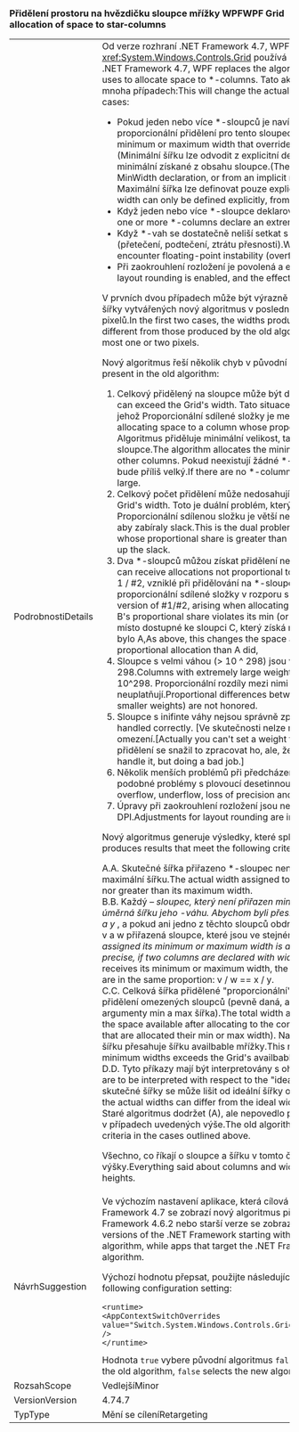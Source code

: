 ### <a name="wpf-grid-allocation-of-space-to-star-columns"></a><span data-ttu-id="9b795-101">Přidělení prostoru na hvězdičku sloupce mřížky WPF</span><span class="sxs-lookup"><span data-stu-id="9b795-101">WPF Grid allocation of space to star-columns</span></span>

|   |   |
|---|---|
|<span data-ttu-id="9b795-102">Podrobnosti</span><span class="sxs-lookup"><span data-stu-id="9b795-102">Details</span></span>|<span data-ttu-id="9b795-103">Od verze rozhraní .NET Framework 4.7, WPF nahrazuje algoritmus, který <xref:System.Windows.Controls.Grid> používá k přidělení místa na \*-sloupců.</span><span class="sxs-lookup"><span data-stu-id="9b795-103">Starting with the .NET Framework 4.7, WPF replaces the algorithm that <xref:System.Windows.Controls.Grid> uses to allocate space to \*-columns.</span></span> <span data-ttu-id="9b795-104">Tato akce změní šířku skutečné přiřazená \*-sloupců v mnoha případech:</span><span class="sxs-lookup"><span data-stu-id="9b795-104">This will change the actual width assigned to \*-columns in a number of cases:</span></span><ul><li><span data-ttu-id="9b795-105">Pokud jeden nebo více \*-sloupců je navíc minimální nebo maximální šířku, která přepíše proporcionální přidělení pro tento sloupec.</span><span class="sxs-lookup"><span data-stu-id="9b795-105">When one or more \*-columns also have a minimum or maximum width that overrides the proportional allocation for that colum.</span></span> <span data-ttu-id="9b795-106">(Minimální šířku lze odvodit z explicitní deklarace hodnota MinWidth nebo ze implicitní minimální získané z obsahu sloupce.</span><span class="sxs-lookup"><span data-stu-id="9b795-106">(The minimum width can derive from an explicit MinWidth declaration, or from an implicit minimum obtained from the column's content.</span></span> <span data-ttu-id="9b795-107">Maximální šířka lze definovat pouze explicitně, od deklarace MaxWidth.)</span><span class="sxs-lookup"><span data-stu-id="9b795-107">The maximum width can only be defined explicitly, from a MaxWidth declaration.)</span></span></li><li><span data-ttu-id="9b795-108">Když jeden nebo více \*-sloupce deklarovat velmi velký \*-váhou větší než 10 ^ 298.</span><span class="sxs-lookup"><span data-stu-id="9b795-108">When one or more \*-columns declare an extremely large \*-weight, greater than 10^298.</span></span></li><li><span data-ttu-id="9b795-109">Když \*-vah se dostatečně neliší setkat s plovoucí desetinnou čárkou nestabilitu (přetečení, podtečení, ztrátu přesnosti).</span><span class="sxs-lookup"><span data-stu-id="9b795-109">When the \*-weights are sufficiently different to encounter floating-point instability (overflow, underflow, loss of precision).</span></span></li><li><span data-ttu-id="9b795-110">Při zaokrouhlení rozložení je povolená a efektivní DPI displeje je dostatečně vysoký.</span><span class="sxs-lookup"><span data-stu-id="9b795-110">When layout rounding is enabled, and the effective display DPI is sufficiently high.</span></span></li></ul><span data-ttu-id="9b795-111">V prvních dvou případech může být výrazně liší od těch, které vytvářených staré algoritmus; šířky vytvářených nový algoritmus v posledním případě bude rozdíl maximálně jeden nebo dva pixelů.</span><span class="sxs-lookup"><span data-stu-id="9b795-111">In the first two cases, the widths produced by the new algorithm can be significantly different from those produced by the old algorithm; in the last case, the difference will be at most one or two pixels.</span></span><p/><span data-ttu-id="9b795-112">Nový algoritmus řeší několik chyb v původní algoritmus:</span><span class="sxs-lookup"><span data-stu-id="9b795-112">The new algorithm fixes several bugs present in the old algorithm:</span></span><ol><li><span data-ttu-id="9b795-113">Celkový přidělený na sloupce může být delší než šířka mřížky.</span><span class="sxs-lookup"><span data-stu-id="9b795-113">Total allocation to columns can exceed the Grid's width.</span></span> <span data-ttu-id="9b795-114">Tato situace může nastat při přidělování místa na sloupec jehož Proporcionální sdílené složky je menší než minimální velikost.</span><span class="sxs-lookup"><span data-stu-id="9b795-114">This can occur when allocating space to a column whose proportional share is less than its minimum size.</span></span> <span data-ttu-id="9b795-115">Algoritmus přiděluje minimální velikost, takže se sníží na místo dostupné ke ostatní sloupce.</span><span class="sxs-lookup"><span data-stu-id="9b795-115">The algorithm allocates the minimum size, which decreases the space available to other columns.</span></span> <span data-ttu-id="9b795-116">Pokud neexistují žádné \*-sloupce vlevo přidělit, bude celkový přidělený bude příliš velký.</span><span class="sxs-lookup"><span data-stu-id="9b795-116">If there are no \*-columns left to allocate, the total allocation will be too large.</span></span></li><li><span data-ttu-id="9b795-117">Celkový počet přidělení může nedosahují Šířka mřížky.</span><span class="sxs-lookup"><span data-stu-id="9b795-117">Total allocation can fall short of the Grid's width.</span></span> <span data-ttu-id="9b795-118">Toto je duální problém, který chcete #1, které při přidělování na sloupec jehož Proporcionální sdílenou složku je větší než maximální velikosti, bez \*-sloupců doleva tak, aby zabíraly slack.</span><span class="sxs-lookup"><span data-stu-id="9b795-118">This is the dual problem to #1, arising when allocating to a column whose proportional share is greater than its maximum size, with no \*-columns left to take up the slack.</span></span></li><li><span data-ttu-id="9b795-119">Dva \*-sloupců můžou získat přidělení není přímo úměrná jejich \*-váhy.</span><span class="sxs-lookup"><span data-stu-id="9b795-119">Two \*-columns can receive allocations not proportional to their \*-weights.</span></span> <span data-ttu-id="9b795-120">Toto je pouze mírnější verze z 1 / #2, vzniklé při přidělování na \*-sloupců A, B a C (v uvedeném pořadí), kde B proporcionální sdílené složky v rozporu s omezením jeho min (nebo max).</span><span class="sxs-lookup"><span data-stu-id="9b795-120">This is a milder version of #1/#2, arising when allocating to \*-columns A, B, and C (in that order), where B's proportional share violates its min (or max) constraint.</span></span> <span data-ttu-id="9b795-121">Jako výše, tím se změní na místo dostupné ke sloupci C, který získá méně (nebo více) přímo úměrná přidělení, než bylo A,</span><span class="sxs-lookup"><span data-stu-id="9b795-121">As above, this changes the space available to column C, who gets less (or more) proportional allocation than A did,</span></span></li><li><span data-ttu-id="9b795-122">Sloupce s velmi váhou (&gt; 10 ^ 298) jsou všechny zacházeno, jako kdyby měly váhu 10 ^ 298.</span><span class="sxs-lookup"><span data-stu-id="9b795-122">Columns with extremely large weights (&gt; 10^298) are all treated as if they had weight 10^298.</span></span> <span data-ttu-id="9b795-123">Proporcionální rozdíly mezi nimi (a mezi sloupci s mírně nižší váhy) se neuplatňují.</span><span class="sxs-lookup"><span data-stu-id="9b795-123">Proportional differences between them (and between columns with slightly smaller weights) are not honored.</span></span></li><li><span data-ttu-id="9b795-124">Sloupce s inifinte váhy nejsou správně zpracovány.</span><span class="sxs-lookup"><span data-stu-id="9b795-124">Columns with inifinte weights are not handled correctly.</span></span> <span data-ttu-id="9b795-125">[Ve skutečnosti nelze nastavit váhu na nekonečno, ale je toto umělá omezení.</span><span class="sxs-lookup"><span data-stu-id="9b795-125">[Actually you can't set a weight to Infinity, but this is an artificial restriction.</span></span> <span data-ttu-id="9b795-126">Kód přidělení se snažil to zpracovat ho, ale, že úlohu chybná.]</span><span class="sxs-lookup"><span data-stu-id="9b795-126">The allocation code was trying to handle it, but doing a bad job.]</span></span></li><li><span data-ttu-id="9b795-127">Několik menších problémů při předcházení přetečení, podtečení, ztráty přesnosti a podobné problémy s plovoucí desetinnou čárkou.</span><span class="sxs-lookup"><span data-stu-id="9b795-127">Several minor problems while avoiding overflow, underflow, loss of precision and similar floating-point issues.</span></span></li><li><span data-ttu-id="9b795-128">Úpravy při zaokrouhlení rozložení jsou nesprávné na dostatečně vysoké rozlišení DPI.</span><span class="sxs-lookup"><span data-stu-id="9b795-128">Adjustments for layout rounding are incorrect at sufficiently high DPI.</span></span></li></ol><span data-ttu-id="9b795-129">Nový algoritmus generuje výsledky, které splňují následující kritéria:</span><span class="sxs-lookup"><span data-stu-id="9b795-129">The new algorithm produces results that meet the following criteria:</span></span><p/><span data-ttu-id="9b795-130">A.</span><span class="sxs-lookup"><span data-stu-id="9b795-130">A.</span></span> <span data-ttu-id="9b795-131">Skutečné šířka přiřazeno \*-sloupec není nikdy menší než minimální šířku ani větší než maximální šířku.</span><span class="sxs-lookup"><span data-stu-id="9b795-131">The actual width assigned to a \*-column is never less than its minimum width nor greater than its maximum width.</span></span><br/><span data-ttu-id="9b795-132">B.</span><span class="sxs-lookup"><span data-stu-id="9b795-132">B.</span></span> <span data-ttu-id="9b795-133">Každý <em>– sloupec, který není přiřazen minimální nebo maximální šířka se přiřadí přímo úměrná šířku jeho <em>-váhu. Abychom byli přesní, pokud jsou deklarovány dva sloupce s šířkou x</em> a y</em> , a pokud ani jedno z těchto sloupců obdrží minimální nebo maximální šířku, skutečné šířku v a w přiřazená sloupce, které jsou ve stejném poměru: v / w == x a y.</span><span class="sxs-lookup"><span data-stu-id="9b795-133">Each <em>-column that is not assigned its minimum or maximum width is assigned a width proportional to its <em>-weight. To be precise, if two columns are declared with width x</em> and y</em> respectively, and if neither column receives its minimum or maximum width, the actual widths v and w assigned to the columns are in the same proportion: v / w == x / y.</span></span><br/><span data-ttu-id="9b795-134">C.</span><span class="sxs-lookup"><span data-stu-id="9b795-134">C.</span></span> <span data-ttu-id="9b795-135">Celková šířka přidělené &quot;proporcionální&quot; \*-sloupce je rovna volné místo dostupné po přidělení omezených sloupců (pevně daná, auto, a \*-sloupců, které jsou přiděleny jejich argumenty min a max šířka).</span><span class="sxs-lookup"><span data-stu-id="9b795-135">The total width allocated to &quot;proportional&quot; \*-columns is equal to the space available after allocating to the constrained columns (fixed, auto, and \*-columns that are allocated their min or max width).</span></span> <span data-ttu-id="9b795-136">Například to může být nula, pokud součet minimální šířku přesahuje šířku availbable mřížky.</span><span class="sxs-lookup"><span data-stu-id="9b795-136">This might be zero, for instance if the sum of the minimum widths exceeds the Grid's availbable width.</span></span><br/><span data-ttu-id="9b795-137">D.</span><span class="sxs-lookup"><span data-stu-id="9b795-137">D.</span></span> <span data-ttu-id="9b795-138">Tyto příkazy mají být interpretovány s ohledem na &quot;ideální&quot; rozložení.</span><span class="sxs-lookup"><span data-stu-id="9b795-138">All these statements are to be interpreted with respect to the &quot;ideal&quot; layout.</span></span> <span data-ttu-id="9b795-139">Při zaokrouhlení rozložení je v platnosti, skutečné šířky se může lišit od ideální šířky o co jeden pixel.</span><span class="sxs-lookup"><span data-stu-id="9b795-139">When layout rounding is in effect, the actual widths can differ from the ideal widths by as much as one pixel.</span></span><br/><span data-ttu-id="9b795-140">Staré algoritmus dodržet (A), ale nepovedlo případném dalším sdílení dodržovat jiných kritérií v případech uvedených výše.</span><span class="sxs-lookup"><span data-stu-id="9b795-140">The old algorithm honored (A) but failed to honor the other criteria in the cases outlined above.</span></span><p/><span data-ttu-id="9b795-141">Všechno, co říkají o sloupce a šířku v tomto článku se vztahuje také na řádky a výšky.</span><span class="sxs-lookup"><span data-stu-id="9b795-141">Everything said about columns and widths in this article applies as well to rows and heights.</span></span>|
|<span data-ttu-id="9b795-142">Návrh</span><span class="sxs-lookup"><span data-stu-id="9b795-142">Suggestion</span></span>|<span data-ttu-id="9b795-143">Ve výchozím nastavení aplikace, která cílová verze rozhraní .NET Framework počínaje .NET Framework 4.7 se zobrazí nový algoritmus při aplikace, která cílového rozhraní .NET Framework 4.6.2 nebo starší verze se zobrazí původní algoritmus.</span><span class="sxs-lookup"><span data-stu-id="9b795-143">By default, apps that target versions of the .NET Framework starting with the .NET Framework 4.7 will see the new algorithm, while apps that target the .NET Framework 4.6.2 or earlier versions will see the old algorithm.</span></span><p/><span data-ttu-id="9b795-144">Výchozí hodnotu přepsat, použijte následující nastavení:</span><span class="sxs-lookup"><span data-stu-id="9b795-144">To override the default, use the following configuration setting:</span></span><pre><code class="lang-xml">&lt;runtime&gt;&#13;&#10;&lt;AppContextSwitchOverrides value=&quot;Switch.System.Windows.Controls.Grid.StarDefinitionsCanExceedAvailableSpace=true&quot; /&gt;&#13;&#10;&lt;/runtime&gt;&#13;&#10;</code></pre><span data-ttu-id="9b795-145">Hodnota <code>true</code> vybere původní algoritmus <code>false</code> vybere nový algoritmus.</span><span class="sxs-lookup"><span data-stu-id="9b795-145">The value <code>true</code> selects the old algorithm, <code>false</code> selects the new algorithm.</span></span>|
|<span data-ttu-id="9b795-146">Rozsah</span><span class="sxs-lookup"><span data-stu-id="9b795-146">Scope</span></span>|<span data-ttu-id="9b795-147">Vedlejší</span><span class="sxs-lookup"><span data-stu-id="9b795-147">Minor</span></span>|
|<span data-ttu-id="9b795-148">Version</span><span class="sxs-lookup"><span data-stu-id="9b795-148">Version</span></span>|<span data-ttu-id="9b795-149">4.7</span><span class="sxs-lookup"><span data-stu-id="9b795-149">4.7</span></span>|
|<span data-ttu-id="9b795-150">Typ</span><span class="sxs-lookup"><span data-stu-id="9b795-150">Type</span></span>|<span data-ttu-id="9b795-151">Mění se cílení</span><span class="sxs-lookup"><span data-stu-id="9b795-151">Retargeting</span></span>|

